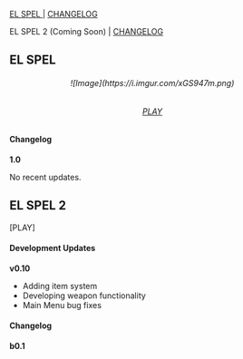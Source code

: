 [EL SPEL              ](https://elspel.github.io/1/)  |  [CHANGELOG](https://elspel.github.io/#el-spel-1)

EL SPEL 2 (Coming Soon)  |  [CHANGELOG](https://elspel.github.io/#el-spel-2)

## EL SPEL 
<h6 align="center"> 
   ![Image](https://i.imgur.com/xGS947m.png)
</h6>

<h6 align="center"> 
   <a href="https://elspel.github.io/1/">PLAY</a>
</h6>



#### Changelog

**1.0**

No recent updates.



## EL SPEL 2
[PLAY]

#### Development Updates

**v0.10**
- Adding item system
- Developing weapon functionality
- Main Menu bug fixes


#### Changelog

**b0.1**


